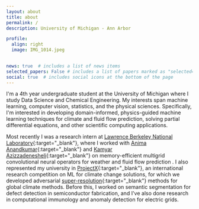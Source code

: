 ```yaml
---
layout: about
title: about
permalink: /
description: University of Michigan - Ann Arbor

profile:
  align: right
  image: IMG_1014.jpeg
  

news: true  # includes a list of news items
selected_papers: False # includes a list of papers marked as "selected={true}"
social: true  # includes social icons at the bottom of the page
---
```

I'm a 4th year undergraduate student at the University of Michigan where I study Data Science and Chemical Engineering. My interests span machine learning, computer vision, statistics, and the physical sciences. Specifically, I'm interested in developing domain-informed, physics-guided machine learning techniques for climate and fluid flow prediction, solving partial differential equations, and other scientific computing applications. 

Most recently I was a research intern at [Lawrence Berkeley National Laboratory](https://www.lbl.gov/){:target="\_blank"}, where I worked with [Anima Anandkumar](http://tensorlab.cms.caltech.edu/users/anima/){:target="\_blank"} and [Kamyar Azizzadenesheli](https://www.cs.purdue.edu/homes/kamyar/){:target="\_blank"} on memory-efficient multigrid convolutional neural operators for weather and fluid flow prediction .
I also represented my university in [ProjectX](https://www.projectx2020.com/){:target="\_blank"}, an international research competition on ML for climate change solutions, for which we developed adversarial [super-resolution](https://drive.google.com/file/d/1cbwTb7DNe0vRZiN9hg53W5MZdRbXJqsg/view?usp=sharing){:target="\_blank"} methods for global climate methods.
Before this, I worked on semantic segmentation for defect detection in semiconductor fabrication, and I've also done research in computational immunology and anomaly detection for electric grids. 
